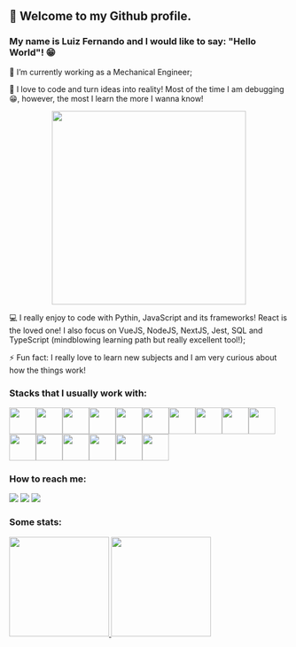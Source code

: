 ## 👋 Welcome to my Github profile.
### My name is Luiz Fernando and I would like to say: "Hello World"! :grin:

🔭 I’m currently working as a Mechanical Engineer;

🌱 I love to code and turn ideas into reality! Most of the time I am debugging :grin:, however, the most I learn the more I wanna know!

<p align="center">
  <img src="https://super.abril.com.br/wp-content/uploads/2016/09/super_imggato_digitando_0.gif" width="350">
</p>

:computer: I really enjoy to code with Pythin, JavaScript and its frameworks! React is the loved one! I also focus on VueJS, NodeJS, NextJS, Jest, SQL and TypeScript (mindblowing learning path but really excellent tool!);

⚡ Fun fact: I really love to learn new subjects and I am very curious about how the things work!

### Stacks that I usually work with:

<img src="https://cdn.jsdelivr.net/gh/devicons/devicon/icons/bootstrap/bootstrap-original.svg" style="height: 48px; widht: 48px"/><img src="https://cdn.jsdelivr.net/gh/devicons/devicon/icons/git/git-original.svg" style="height: 48px; widht: 48px"/><img src="https://cdn.jsdelivr.net/gh/devicons/devicon/icons/html5/html5-original.svg" style="height: 48px; widht: 48px"/><img src="https://cdn.jsdelivr.net/gh/devicons/devicon/icons/javascript/javascript-original.svg" style="height: 48px; widht: 48px"/><img src="https://cdn.jsdelivr.net/gh/devicons/devicon/icons/jest/jest-plain.svg" style="height: 48px; widht: 48px"/><img src="https://cdn.jsdelivr.net/gh/devicons/devicon/icons/jquery/jquery-original.svg" style="height: 48px; widht: 48px"/><img src="https://cdn.jsdelivr.net/gh/devicons/devicon/icons/jupyter/jupyter-original.svg" style="height: 48px; widht: 48px"/><img src="https://cdn.jsdelivr.net/gh/devicons/devicon/icons/nodejs/nodejs-original.svg" style="height: 48px; widht: 48px"/><img src="https://cdn.jsdelivr.net/gh/devicons/devicon/icons/numpy/numpy-original.svg" style="height: 48px; widht: 48px"/><img src="https://cdn.jsdelivr.net/gh/devicons/devicon/icons/pandas/pandas-original.svg" style="height: 48px; widht: 48px"/><img src="https://cdn.jsdelivr.net/gh/devicons/devicon/icons/python/python-original.svg" style="height: 48px; widht: 48px"/><img src="https://cdn.jsdelivr.net/gh/devicons/devicon/icons/react/react-original.svg" style="height: 48px; widht: 48px"/><img src="https://cdn.jsdelivr.net/gh/devicons/devicon/icons/sass/sass-original.svg" style="height: 48px; widht: 48px"/><img src="https://cdn.jsdelivr.net/gh/devicons/devicon/icons/tailwindcss/tailwindcss-original-wordmark.svg" style="height: 48px; widht: 48px"/><img src="https://cdn.jsdelivr.net/gh/devicons/devicon/icons/typescript/typescript-original.svg" style="height: 48px; widht: 48px"/><img src="https://cdn.jsdelivr.net/gh/devicons/devicon/icons/vuejs/vuejs-original.svg" style="height: 48px; widht: 48px"/>

### How to reach me:
  
<div>
<a href="https://instagram.com/luizfernandooop" target="_blank"><img src="https://img.shields.io/badge/-Instagram-%23E4405F?style=for-the-badge&logo=instagram&logoColor=white" target="_blank"></a>
<a href = "mailto:luizfpezzi@gmail.com"><img src="https://img.shields.io/badge/Gmail-D14836?style=for-the-badge&logo=gmail&logoColor=white" target="_blank"></a>
<a href="https://www.linkedin.com/in/luizfernandopezzi" target="_blank"><img src="https://img.shields.io/badge/-LinkedIn-%230077B5?style=for-the-badge&logo=linkedin&logoColor=white" target="_blank"></a>   
</div>

### Some stats:
<div>
<a href="https://github.com/luizfernandopezzi">
<img height="180em" src="https://github-readme-stats.vercel.app/api/top-langs/?username=luizfernandopezzi&layout=compact&langs_count=7&theme=dracula"/>
<img height="180em" src="https://github-readme-stats.vercel.app/api?username=luizfernandopezzi&show_icons=true&theme=dracula&include_all_commits=true&count_private=true"/>
</div>
 
